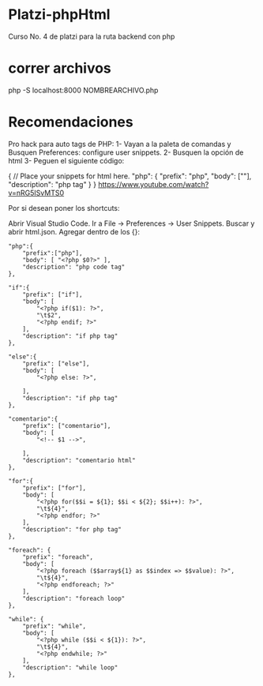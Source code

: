 # Platzi-phpHtml
Curso No. 4 de platzi para la ruta backend con php


# correr archivos 
php -S localhost:8000 NOMBREARCHIVO.php

# Recomendaciones
Pro hack para auto tags de PHP:
1- Vayan a la paleta de comandas y Busquen Preferences: configure user snippets.
2- Busquen la opción de html
3- Peguen el siguiente código:

{
  // Place your snippets for html here. 
  "php": {
    "prefix": "php",
    "body": ["<?php", "$0", "?>"],
    "description": "php tag"
  }
}
https://www.youtube.com/watch?v=nRG5ISvMTS0

Por si desean poner los shortcuts:

Abrir Visual Studio Code.
Ir a File → Preferences → User Snippets.
Buscar y abrir html.json.
Agregar dentro de los {}:

	"php":{
		"prefix":["php"],
		"body": [ "<?php $0?>" ],
		"description": "php code tag"
	},
	
	"if":{
		"prefix": ["if"],
		"body": [
			"<?php if($1): ?>",
			"\t$2",
			"<?php endif; ?>"
		],
		"description": "if php tag"
	},
	
	"else":{
		"prefix": ["else"],
		"body": [
			"<?php else: ?>",
			
		],
		"description": "if php tag"
	},

	"comentario":{
		"prefix": ["comentario"],
		"body": [
			"<!-- $1 -->",
			
		],
		"description": "comentario html"
	},

	"for":{
		"prefix": ["for"],
		"body": [
			"<?php for($$i = ${1}; $$i < ${2}; $$i++): ?>",
			"\t${4}",
			"<?php endfor; ?>"
		],
		"description": "for php tag"
	},
	
	"foreach": {
		"prefix": "foreach",
		"body": [
			"<?php foreach ($$array${1} as $$index => $$value): ?>",
			"\t${4}",
			"<?php endforeach; ?>"
		],
		"description": "foreach loop"
	},

	"while": {
		"prefix": "while",
		"body": [
			"<?php while ($$i < ${1}): ?>",
			"\t${4}",
			"<?php endwhile; ?>"
		],
		"description": "while loop"
	},
